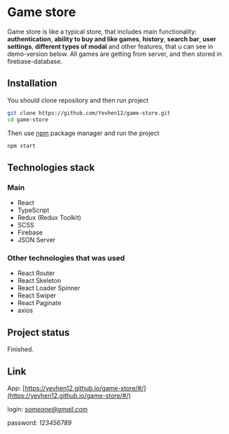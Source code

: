 # Game store

Game store is like a typical store, that includes main functionality: **authentication**, **ability to buy and like games**, **history**, **search bar**, **user settings**, **different types of modal** and other features, that u can see in demo-version below. All games are getting from server, and then stored in firebase-database.
 

## Installation

You should clone repository and then run project

```bash
git clone https://github.com/Yevhen12/game-store.git
cd game-store
```
Then use [npm](https://docs.npmjs.com/) package manager and run the project

```bash
npm start
```

## Technologies stack

### Main
* React
* TypeScript
* Redux (Redux Toolkit)
* SCSS
* Firebase
* JSON Server
### Other technologies that was used
* React Router
* React Skeleton
* React Loader Spinner
* React Swiper
* React Paginate
* axios



## Project status
Finished.


## Link

App: [https://yevhen12.github.io/game-store/#/](https://yevhen12.github.io/game-store/#/)

login: *someone@gmail.com*

password: *123456789*
